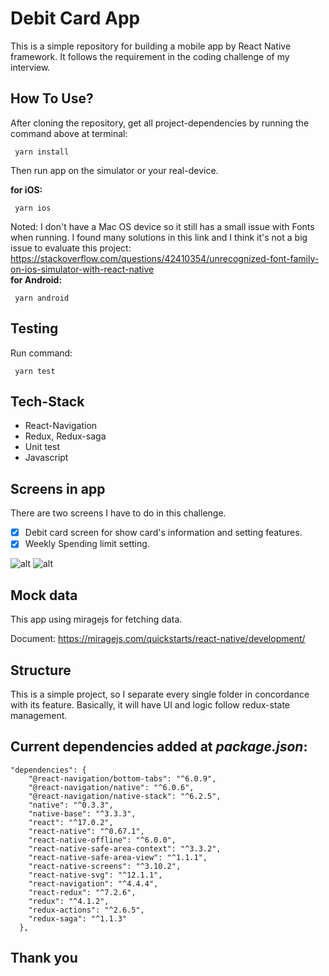 # Debit Card App

This is a simple repository for building a mobile app by React Native framework. It follows the requirement in the coding challenge of my interview.

## How To Use?

After cloning the repository, get all project-dependencies by running the command above at terminal:
```
 yarn install
```
Then run app on the simulator or your real-device.



**for iOS:**
```
 yarn ios
```
Noted: I don't have a Mac OS device so it still has a small issue with Fonts when running. I found many solutions in this link and I think it's not a big issue to evaluate this project:
https://stackoverflow.com/questions/42410354/unrecognized-font-family-on-ios-simulator-with-react-native  
**for Android:**
```
 yarn android
```



## Testing
Run command:

```
 yarn test
```
## Tech-Stack
- React-Navigation
- Redux, Redux-saga
- Unit test
- Javascript

## Screens in app
There are two screens I have to do in this challenge.
- [x] Debit card screen for show card's information and setting features.
- [x] Weekly Spending limit setting.

![alt](https://i.imgur.com/vF5QsAu.jpg)
![alt](https://i.imgur.com/rwRFfbM.jpg)

## Mock data
This app using miragejs for fetching data.

Document: 
https://miragejs.com/quickstarts/react-native/development/

## Structure

This is a simple project, so I separate every single folder in concordance with its feature. Basically, it will have UI and logic follow redux-state management.

## Current dependencies added at *package.json*:

```
"dependencies": {
    "@react-navigation/bottom-tabs": "^6.0.9",
    "@react-navigation/native": "^6.0.6",
    "@react-navigation/native-stack": "^6.2.5",
    "native": "^0.3.3",
    "native-base": "^3.3.3",
    "react": "^17.0.2",
    "react-native": "^0.67.1",
    "react-native-offline": "^6.0.0",
    "react-native-safe-area-context": "^3.3.2",
    "react-native-safe-area-view": "^1.1.1",
    "react-native-screens": "^3.10.2",
    "react-native-svg": "^12.1.1",
    "react-navigation": "^4.4.4",
    "react-redux": "^7.2.6",
    "redux": "^4.1.2",
    "redux-actions": "^2.6.5",
    "redux-saga": "^1.1.3"
  },

```
## Thank you
